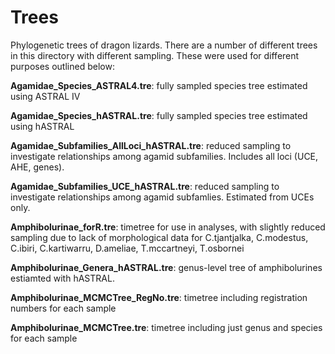 # Trees

Phylogenetic trees of dragon lizards. There are a number of different trees in this directory with different sampling. These were used for different purposes outlined below:

**Agamidae_Species_ASTRAL4.tre**: fully sampled species tree estimated using ASTRAL IV

**Agamidae_Species_hASTRAL.tre**: fully sampled species tree estimated using hASTRAL

**Agamidae_Subfamilies_AllLoci_hASTRAL.tre**: reduced sampling to investigate relationships among agamid subfamilies. Includes all loci (UCE, AHE, genes).

**Agamidae_Subfamilies_UCE_hASTRAL.tre**: reduced sampling to investigate relationships among agamid subfamlies. Estimated from UCEs only.

**Amphibolurinae_forR.tre**: timetree for use in analyses, with slightly reduced sampling due to lack of morphological data for C.tjantjalka, C.modestus, C.ibiri, C.kartiwarru, D.ameliae, T.mccartneyi, T.osbornei

**Amphibolurinae_Genera_hASTRAL.tre**: genus-level tree of amphibolurines estiamted with hASTRAL. 

**Amphibolurinae_MCMCTree_RegNo.tre**: timetree including registration numbers for each sample

**Amphibolurinae_MCMCTree.tre**: timetree including just genus and species for each sample